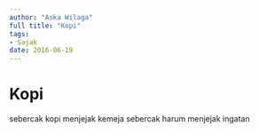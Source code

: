 ```yaml
---
author: "Aska Wilaga"
full title: "Kopi"
tags:
- Sajak
date: 2016-06-19
---
```


# Kopi

sebercak kopi menjejak kemeja
sebercak harum menjejak ingatan